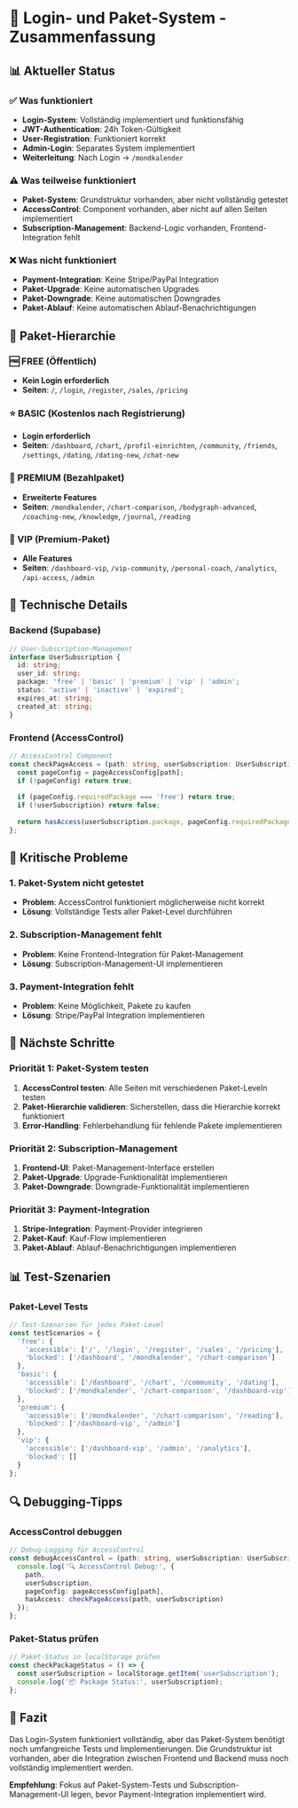 # 🔐 Login- und Paket-System - Zusammenfassung

## 📊 **Aktueller Status**

### ✅ **Was funktioniert**

- **Login-System**: Vollständig implementiert und funktionsfähig
- **JWT-Authentication**: 24h Token-Gültigkeit
- **User-Registration**: Funktioniert korrekt
- **Admin-Login**: Separates System implementiert
- **Weiterleitung**: Nach Login → `/mondkalender`

### ⚠️ **Was teilweise funktioniert**

- **Paket-System**: Grundstruktur vorhanden, aber nicht vollständig getestet
- **AccessControl**: Component vorhanden, aber nicht auf allen Seiten implementiert
- **Subscription-Management**: Backend-Logic vorhanden, Frontend-Integration fehlt

### ❌ **Was nicht funktioniert**

- **Payment-Integration**: Keine Stripe/PayPal Integration
- **Paket-Upgrade**: Keine automatischen Upgrades
- **Paket-Downgrade**: Keine automatischen Downgrades
- **Paket-Ablauf**: Keine automatischen Ablauf-Benachrichtigungen

## 🎯 **Paket-Hierarchie**

### **🆓 FREE (Öffentlich)**

- **Kein Login erforderlich**
- **Seiten**: `/`, `/login`, `/register`, `/sales`, `/pricing`

### **⭐ BASIC (Kostenlos nach Registrierung)**

- **Login erforderlich**
- **Seiten**: `/dashboard`, `/chart`, `/profil-einrichten`, `/community`, `/friends`, `/settings`, `/dating`, `/dating-new`, `/chat-new`

### **💎 PREMIUM (Bezahlpaket)**

- **Erweiterte Features**
- **Seiten**: `/mondkalender`, `/chart-comparison`, `/bodygraph-advanced`, `/coaching-new`, `/knowledge`, `/journal`, `/reading`

### **👑 VIP (Premium-Paket)**

- **Alle Features**
- **Seiten**: `/dashboard-vip`, `/vip-community`, `/personal-coach`, `/analytics`, `/api-access`, `/admin`

## 🔧 **Technische Details**

### **Backend (Supabase)**

```typescript
// User-Subscription-Management
interface UserSubscription {
  id: string;
  user_id: string;
  package: 'free' | 'basic' | 'premium' | 'vip' | 'admin';
  status: 'active' | 'inactive' | 'expired';
  expires_at: string;
  created_at: string;
}
```

### **Frontend (AccessControl)**

```typescript
// AccessControl Component
const checkPageAccess = (path: string, userSubscription: UserSubscription | null): boolean => {
  const pageConfig = pageAccessConfig[path];
  if (!pageConfig) return true;
  
  if (pageConfig.requiredPackage === 'free') return true;
  if (!userSubscription) return false;
  
  return hasAccess(userSubscription.package, pageConfig.requiredPackage);
};
```

## 🚨 **Kritische Probleme**

### **1. Paket-System nicht getestet**

- **Problem**: AccessControl funktioniert möglicherweise nicht korrekt
- **Lösung**: Vollständige Tests aller Paket-Level durchführen

### **2. Subscription-Management fehlt**

- **Problem**: Keine Frontend-Integration für Paket-Management
- **Lösung**: Subscription-Management-UI implementieren

### **3. Payment-Integration fehlt**

- **Problem**: Keine Möglichkeit, Pakete zu kaufen
- **Lösung**: Stripe/PayPal Integration implementieren

## 🎯 **Nächste Schritte**

### **Priorität 1: Paket-System testen**

1. **AccessControl testen**: Alle Seiten mit verschiedenen Paket-Leveln testen
2. **Paket-Hierarchie validieren**: Sicherstellen, dass die Hierarchie korrekt funktioniert
3. **Error-Handling**: Fehlerbehandlung für fehlende Pakete implementieren

### **Priorität 2: Subscription-Management**

1. **Frontend-UI**: Paket-Management-Interface erstellen
2. **Paket-Upgrade**: Upgrade-Funktionalität implementieren
3. **Paket-Downgrade**: Downgrade-Funktionalität implementieren

### **Priorität 3: Payment-Integration**

1. **Stripe-Integration**: Payment-Provider integrieren
2. **Paket-Kauf**: Kauf-Flow implementieren
3. **Paket-Ablauf**: Ablauf-Benachrichtigungen implementieren

## 📊 **Test-Szenarien**

### **Paket-Level Tests**

```typescript
// Test-Szenarien für jedes Paket-Level
const testScenarios = {
  'free': {
    'accessible': ['/', '/login', '/register', '/sales', '/pricing'],
    'blocked': ['/dashboard', '/mondkalender', '/chart-comparison']
  },
  'basic': {
    'accessible': ['/dashboard', '/chart', '/community', '/dating'],
    'blocked': ['/mondkalender', '/chart-comparison', '/dashboard-vip']
  },
  'premium': {
    'accessible': ['/mondkalender', '/chart-comparison', '/reading'],
    'blocked': ['/dashboard-vip', '/admin']
  },
  'vip': {
    'accessible': ['/dashboard-vip', '/admin', '/analytics'],
    'blocked': []
  }
};
```

## 🔍 **Debugging-Tipps**

### **AccessControl debuggen**

```typescript
// Debug-Logging für AccessControl
const debugAccessControl = (path: string, userSubscription: UserSubscription | null) => {
  console.log('🔍 AccessControl Debug:', {
    path,
    userSubscription,
    pageConfig: pageAccessConfig[path],
    hasAccess: checkPageAccess(path, userSubscription)
  });
};
```

### **Paket-Status prüfen**

```typescript
// Paket-Status in localStorage prüfen
const checkPackageStatus = () => {
  const userSubscription = localStorage.getItem('userSubscription');
  console.log('📦 Package Status:', userSubscription);
};
```

## 📝 **Fazit**

Das Login-System funktioniert vollständig, aber das Paket-System benötigt noch umfangreiche Tests und Implementierungen. Die Grundstruktur ist vorhanden, aber die Integration zwischen Frontend und Backend muss noch vollständig implementiert werden.

**Empfehlung**: Fokus auf Paket-System-Tests und Subscription-Management-UI legen, bevor Payment-Integration implementiert wird.
